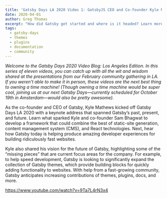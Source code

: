 ```yaml
---
title: 'Gatsby Days LA 2020 Video 1: GatsbyJS CEO and Co-founder Kyle Mathews Shares His Vision for Gatsby’s Future'
date: 2020-04-01
author: Greg Thomas
excerpt: "How did Gatsby get started and where is it headed? Learn more about the past, present, and future of Gatsby in founder Kyle Mathews' keynote presentation from Gatsby Days LA 2020"
tags:
  - gatsby-days
  - themes
  - plugins
  - documentation
  - community
---
```

_Welcome to the Gatsby Days 2020 Video Blog: Los Angeles Edition. In this series of eleven videos, you can catch up with all the wit and wisdom shared at the presentations from our February community gathering in LA. If you weren’t able to make it in person, these videos are the next best thing to owning a time machine! (Though owning a time machine would be super cool, joining us at our next Gatsby Days—currently scheduled for October 19th in Amsterdam—would also be pretty awesome)._

As the co-founder and CEO of Gatsby, Kyle Mathews kicked off Gatsby Days LA 2020 with a keynote address that spanned Gatsby’s past, present, and future. Learn what sparked Kyle and co-founder Sam Bhagwat to develop a framework that could combine the best of static-site generation, content management system (CMS), and React technologies. Next, hear how Gatsby today is helping produce amazing developer experiences for building ridiculously fast websites.

Kyle also shared his vision for the future of Gatsby, highlighting some of the “missing pieces” that are current focus areas for the company. For example, to help speed development, Gatsby is looking to significantly expand the collection of Gatsby themes, which provide building blocks for quickly adding functionality to websites. With help from a fast-growing community, Gatsby anticipates increasing contributions of themes, plugins, docs, and more.

https://www.youtube.com/watch?v=9Ta7L4rN3x4

